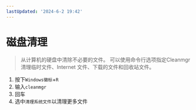 ```yaml
---
lastUpdated: '2024-6-2 19:42'
---
```

# 磁盘清理

> 从计算机的硬盘中清除不必要的文件。
> 可以使用命令行选项指定Cleanmgr清理临时文件、Internet 文件、下载的文件和回收站文件。

1. 按下```Windows徽标```+```R```
2. 输入```cleanmgr```
3. 回车
4. 选中```清理系统文件```以清理更多文件
